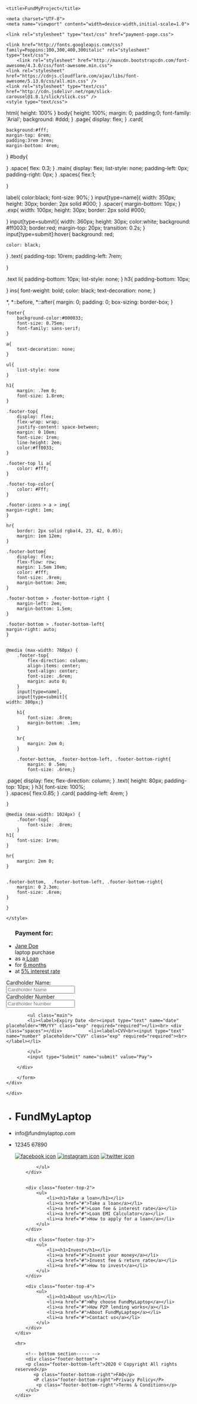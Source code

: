 <!DOCTYPE html>
<html>
<head>

    <title>FundMyProject</title>

    <meta charset="UTF-8">
    <meta name="viewport" content="width=device-width,initial-scale=1.0">
    
    <link rel="stylesheet" type="text/css" href="payment-page.css">
    
    <link href="http://fonts.googleapis.com/css?family=Poppins:100,300,400,300italic" rel="stylesheet" type="text/css">
        <link rel="stylesheet" href="http://maxcdn.bootstrapcdn.com/font-awesome/4.3.0/css/font-awesome.min.css">
    <link rel="stylesheet" href="https://cdnjs.cloudflare.com/ajax/libs/font-awesome/5.13.0/css/all.min.css" />
    <link rel="stylesheet" type="text/css" href="http://cdn.jsdelivr.net/npm/slick-carousel@1.8.1/slick/slick.css" />
    <style type="text/css">
        
html{
    height: 100%
}
body{
    height: 100%;
    margin: 0;
    padding:0;
    font-family: 'Arial';
    background: #ddd;
}
.page{
    display: flex;
}
.card{
    
    background:#fff;
    margin-top: 6rem;
    padding:3rem 3rem;
    margin-bottom: 4rem;

    

}
#body{

}
.space{
    flex: 0.3;
}
.main{
    display: flex;
    list-style: none;
    padding-left: 0px;
    padding-right: 0px;
}
.spaces{
    flex:1;
    
}

label{
    color:black;
    font-size: 90%;
}
input[type=name]{
    width: 350px;
    height: 30px;
    border: 2px solid #000;
}
.spacer{
    margin-bottom: 10px;
}
.exp{
    width: 100px;
    height: 30px;
    border: 2px solid #000;

}
input[type=submit]{
    width: 360px;
    height: 30px;
    color:white;
    background: #ff0033;
    border:red;
    margin-top: 20px;
    transition: 0.2s;
}
input[type=submit]:hover{
    background: red;

    color: black;
}
.text{
    padding-top: 10rem;
    padding-left: 7rem;

}

.text li{
    padding-bottom: 10px;
    list-style: none;
}
h3{
    padding-bottom: 10px;

}
ins{
    font-weight: bold;
    color: black;
    text-decoration: none;
}

*,
    *::before,
    *::after{
        margin: 0;
        padding: 0;
        box-sizing: border-box;
    }

    footer{
        background-color:#000033;
        font-size: 0.75em;
        font-family: sans-serif;
    }

    a{
        text-decoration: none;
    }

    ul{
        list-style: none
    }

    h1{
        margin: .7em 0;
        font-size: 1.8rem;
    }

    .footer-top{
        display: flex;
        flex-wrap: wrap;
        justify-content: space-between;
        margin: 0 10em;
        font-size: 1rem;
        line-height: 2em;
        color:#ff0033;
    }

    .footer-top li a{
        color: #fff;
    }

    .footer-top-color{
        color: #Fff;
    }

    .footer-icons > a > img{
    margin-right: 1em;
    }

    hr{
        border: 2px solid rgba(4, 23, 42, 0.05);
        margin: 1em 12em;
    }

    .footer-bottom{
        display: flex;
        flex-flow: row;
        margin: 1.5em 10em;
        color: #fff;
        font-size: .9rem;
        margin-bottom: 2em;
    }

    .footer-bottom > .footer-bottom-right {
        margin-left: 2em;
        margin-bottom: 1.5em;
    }

    .footer-bottom > .footer-bottom-left{
    margin-right: auto;
    }


    @media (max-width: 760px) {
        .footer-top{
            flex-direction: column;
            align-items: center;
            text-align: center;
            font-size: .6rem;
            margin: auto 0;
        } 
        input[type=name],
        input[type=submit]{
    width: 300px;}

        h1{
            font-size: .8rem;
            margin-bottom: .1em;
        }

        hr{
            margin: 2em 0;
        }

        .footer-bottom, .footer-bottom-left, .footer-bottom-right{
            margin: 0 .5em;
            font-size: .6rem;}
      
.page{
    display: flex;
    flex-direction: column;
}
.text{
    height: 80px;
    padding-top: 10px;
}
h3{
font-size: 100%;    
}
.spaces{
    flex:0.85;
}
.card{
    padding-left: 4rem;
}

    }

    @media (max-width: 1024px) {
        .footer-top{
            font-size: .8rem;
        }
    h1{
        font-size: 1rem;
    }

    hr{
        margin: 2em 0;
    }


    .footer-bottom,  .footer-bottom-left, .footer-bottom-right{
        margin: 0 2.3em;
        font-size: .6rem;
    }

    } 

    </style>
</head>
<body id="body">
    <div class="page">
        <div class="text">
        <ul><h3>Payment for:</h3>
            <li>
                <ins>Jane Doe</ins><br>laptop purchase
            </li>
            <li>as a<ins> Loan</ins></li>
            <li>for <ins>6 months</ins></li>
            <li>at <ins>5% interest rate</ins></li>
        </ul>
    </div>
    <div class="space"></div>
    <div class="card">
        <form>
            <div class="spacer"><label>Cardholder Name:<br> <input type="name" name="name" placeholder="Cardholder Name" required="required"><br></div>
            <div class="spacer"><label>Cardholder Number<br><input type="name" name="number" placeholder="Cardholder Number" required="required"><br></div>
                
        
            <ul class="main">
            <li><label>Expiry Date <br><input type="text" name="date" placeholder="MM/YY" class="exp" required="required"></li><br> <div class="spaces"></div>          <li><label>CVV<br><input type="text" name="number" placeholder="CVV" class="exp" required="required"><br></label></li>
                
            </ul>
            <input type="Submit" name="submit" value="Pay">

        </div>
        
        </form>
    </div>

    </div>
</div>
    <footer>
        <!-- top section----- -->
        <div class="footer-top">
            <div class="footer-top-1">
            <ul>
                <li><h1>FundMy<span class="footer-top-color">Laptop</span></h1></li>
                <li><p>info@fundmylaptop.com</p></li>
                <li><p>12345 67890</p></li>
                <div class="footer-icons">
                    <a href="#"> <img src= "https://res.cloudinary.com/dytnzt4jf/image/upload/v1592431707/Facebook_epztwm.png" alt="facebook icon"></a>
                   <a href="#"> <img src="https://res.cloudinary.com/dytnzt4jf/image/upload/v1592430002/Instagram_rts1mp.png" alt="instagram icon"></a>
                   <a href="#"> <img src= "https://res.cloudinary.com/dytnzt4jf/image/upload/v1592431827/twitter_y2z4io.png" alt="twitter icon"></a>
                </div>

            </ul>
        </div>

        
        <div class="footer-top-2">
            <ul>
                <li><h1>Take a loan</h1></li>
                <li><a href="#">Take a loan</a></li>
                <li><a href="#">Loan fee & interest rate</a></li>
                <li><a href="#">Loan EMI Calculator</a></li>
                <li><a href="#">How to apply for a loan</a></li>
            </ul>
        </div>

        <div class="footer-top-3">
            <ul>
                <li><h1>Invest</h1></li>
                <li><a href="#">Invest your money</a></li>
                <li><a href="#">Invest fee & return rate</a></li>
                <li><a href="#">How to invest</a></li>
            </ul>
        </div>

        <div class="footer-top-4">
            <ul>
                <li><h1>About us</h1></li>
                <li><a href="#">Why choose FundMyLaptop</a></li>
                <li><a href="#">How P2P lending works</a></li>
                <li><a href="#">About FundMyLaptop</a></li>
                <li><a href="#">Contact us</a></li>
            </ul>
        </div>
    </div>
            
    <hr>

        <!-- bottom section----- -->
        <div class="footer-bottom">
        <p class="footer-bottom-left">2020 © Copyright All rights reserved</p>
           <p class="footer-bottom-right">FAQ</p>
           <P class="footer-bottom-right">Privacy Policy</P>
            <p class="footer-bottom-right">Terms & Conditions</p>
        </ul>
    </div>
   </footer>
            </body>
</html>
    

</body>
</html>
